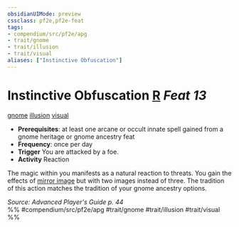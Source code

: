 ```yaml
---
obsidianUIMode: preview
cssclass: pf2e,pf2e-feat
tags:
- compendium/src/pf2e/apg
- trait/gnome
- trait/illusion
- trait/visual
aliases: ["Instinctive Obfuscation"]
---
```

# Instinctive Obfuscation  [R](../../Rules/core-rulebook/chapter-9-playing-the-game.md#Actions "Reaction") *Feat 13*  
[gnome](../../Rules/traits/gnome.md)  [illusion](../../Rules/traits/illusion.md)  [visual](../../Rules/traits/visual.md)  

- **Prerequisites**: at least one arcane or occult innate spell gained from a gnome heritage or gnome ancestry feat
- **Frequency**: once per day
- **Trigger** You are attacked by a foe.
- **Activity** Reaction

The magic within you manifests as a natural reaction to threats. You gain the effects of [mirror image](../spells/mirror-image.md) but with two images instead of three. The tradition of this action matches the tradition of your gnome ancestry options.

*Source: Advanced Player's Guide p. 44*  
%% #compendium/src/pf2e/apg #trait/gnome #trait/illusion #trait/visual %%